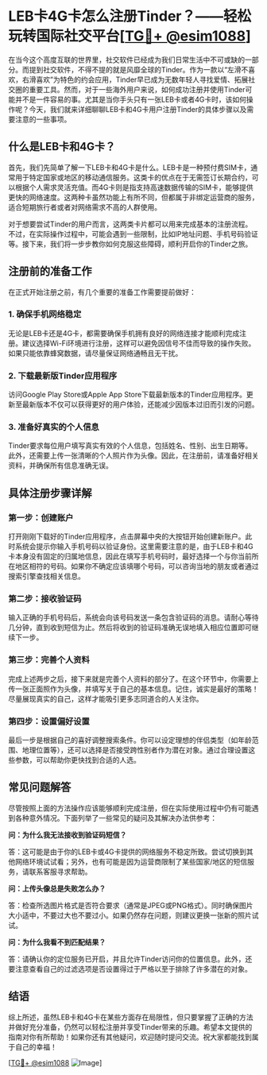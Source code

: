 # LEB卡4G卡怎么注册Tinder？——轻松玩转国际社交平台[[TG💪+ @esim1088](https://t.me/s/esim1088)]

在当今这个高度互联的世界里，社交软件已经成为我们日常生活中不可或缺的一部分。而提到社交软件，不得不提的就是风靡全球的Tinder。作为一款以“左滑不喜欢，右滑喜欢”为特色的约会应用，Tinder早已成为无数年轻人寻找爱情、拓展社交圈的重要工具。然而，对于一些海外用户来说，如何成功注册并使用Tinder可能并不是一件容易的事。尤其是当你手头只有一张LEB卡或者4G卡时，该如何操作呢？今天，我们就来详细聊聊LEB卡和4G卡用户注册Tinder的具体步骤以及需要注意的一些事项。

## 什么是LEB卡和4G卡？

首先，我们先简单了解一下LEB卡和4G卡是什么。LEB卡是一种预付费SIM卡，通常用于特定国家或地区的移动通信服务。这类卡的优点在于无需签订长期合约，可以根据个人需求灵活充值。而4G卡则是指支持高速数据传输的SIM卡，能够提供更快的网络速度。这两种卡虽然功能上有所不同，但都属于非绑定运营商的服务，适合短期旅行者或者对网络需求不高的人群使用。

对于想要尝试Tinder的用户而言，这两类卡片都可以用来完成基本的注册流程。不过，在实际操作过程中，可能会遇到一些限制，比如IP地址问题、手机号码验证等。接下来，我们将一步步教你如何克服这些障碍，顺利开启你的Tinder之旅。

## 注册前的准备工作

在正式开始注册之前，有几个重要的准备工作需要提前做好：

### 1. 确保手机网络稳定

无论是LEB卡还是4G卡，都需要确保手机拥有良好的网络连接才能顺利完成注册。建议选择Wi-Fi环境进行注册，这样可以避免因信号不佳而导致的操作失败。如果只能依靠蜂窝数据，请尽量保证网络通畅且无干扰。

### 2. 下载最新版Tinder应用程序

访问Google Play Store或Apple App Store下载最新版本的Tinder应用程序。更新至最新版本不仅可以获得更好的用户体验，还能减少因版本过旧而引发的问题。

### 3. 准备好真实的个人信息

Tinder要求每位用户填写真实有效的个人信息，包括姓名、性别、出生日期等。此外，还需要上传一张清晰的个人照片作为头像。因此，在注册前，请准备好相关资料，并确保所有信息准确无误。

## 具体注册步骤详解

### 第一步：创建账户

打开刚刚下载好的Tinder应用程序，点击屏幕中央的大按钮开始创建新账户。此时系统会提示你输入手机号码以验证身份。这里需要注意的是，由于LEB卡和4G卡本身没有固定的归属地信息，因此在填写手机号码时，最好选择一个与你当前所在地区相符的号码。如果你不确定应该填哪个号码，可以咨询当地的朋友或者通过搜索引擎查找相关信息。

### 第二步：接收验证码

输入正确的手机号码后，系统会向该号码发送一条包含验证码的消息。请耐心等待几分钟，直到收到短信为止。然后将收到的验证码准确无误地填入相应位置即可继续下一步。

### 第三步：完善个人资料

完成上述两步之后，接下来就是完善个人资料的部分了。在这个环节中，你需要上传一张正面照作为头像，并填写关于自己的基本信息。记住，诚实是最好的策略！尽量展现真实的自己，这样才能吸引更多志同道合的人关注你。

### 第四步：设置偏好设置

最后一步是根据自己的喜好调整搜索条件。你可以设定理想的伴侣类型（如年龄范围、地理位置等），还可以选择是否接受跨性别者作为潜在对象。通过合理设置这些参数，可以帮助你更快找到合适的人选。

## 常见问题解答

尽管按照上面的方法操作应该能够顺利完成注册，但在实际使用过程中仍有可能遇到各种意外情况。下面列举了一些常见的疑问及其解决办法供参考：

**问：为什么我无法接收到验证码短信？**

答：这可能是由于你的LEB卡或4G卡提供的网络服务不稳定所致。尝试切换到其他网络环境试试看；另外，也有可能是因为运营商限制了某些国家/地区的短信服务，请联系客服寻求帮助。

**问：上传头像总是失败怎么办？**

答：检查所选图片格式是否符合要求（通常是JPEG或PNG格式）。同时确保图片大小适中，不要过大也不要过小。如果仍然存在问题，则建议更换一张新的照片试试。

**问：为什么我看不到匹配结果？**

答：请确认你的定位服务已开启，并且允许Tinder访问你的位置信息。此外，还要注意查看自己的过滤选项是否设置得过于严格以至于排除了许多潜在的对象。

## 结语

综上所述，虽然LEB卡和4G卡在某些方面存在局限性，但只要掌握了正确的方法并做好充分准备，仍然可以轻松注册并享受Tinder带来的乐趣。希望本文提供的指南对你有所帮助！如果你还有其他疑问，欢迎随时提问交流。祝大家都能找到属于自己的幸福！

[[TG💪+ @esim1088](https://t.me/s/esim1088) ![Image](https://i.postimg.cc/4NQfJmqS/Snipaste-2025-05-13-00-14-12.png)]